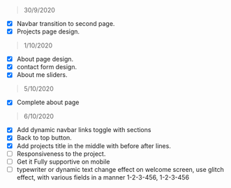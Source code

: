 > 30/9/2020
- [x] Navbar transition to second page.
- [x] Projects page design.

> 1/10/2020
- [x] About page design.
- [x] contact form design.
- [x] About me sliders.

> 5/10/2020
- [x] Complete about page

> 6/10/2020
- [x] Add dynamic navbar links toggle with sections
- [x] Back to top button.
- [x] Add projects title in the middle with before after lines.
- [ ] Responsiveness to the project.
- [ ] Get it Fully supportive on mobile
- [ ] typewriter or dynamic text change effect on welcome screen, use glitch effect, with various
  fields in a manner 1-2-3-456, 1-2-3-456
